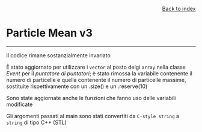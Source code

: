 <div style="text-align: right">

[Back to index](../README.md)
</div>

# Particle Mean v3
---

Il codice rimane sostanzialmente invariato 

È stato aggiornato per utilizzare i `vector` al posto delgi `array` nella classe *Event* per il *puntatore di puntatori*; è stato rimossa la variabile contenente il numero di particelle e quella contenente il numero di particelle massime, sostituite rispettivamente con un .size() e un .reserve(10)

Sono state aggiornate anche le funzioni che fanno uso delle variabili modificate


Gli argomenti passati al main sono stati convertiti da `C-style string` a `string` di tipo C++ (STL)
